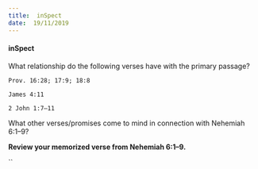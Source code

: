 ```yaml
---
title:  inSpect
date:  19/11/2019
---
```


#### inSpect

What relationship do the following verses have with the primary passage?

`Prov. 16:28; 17:9; 18:8`

`James 4:11`

`2 John 1:7–11`

What other verses/promises come to mind in connection with Nehemiah 6:1–9?

**Review your memorized verse from Nehemiah 6:1–9.**

``